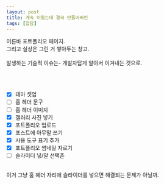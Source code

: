 ```yaml
---
layout: post
title: 계속 미뤘는데 결국 만들어버린
tags: [잡담]
---
```


이른바 포트폴리오 페이지. <br/>
그리고 실상은 그린 거 쌓아두는 창고. <br/>
<br/>
발생하는 기술적 이슈는- 개발자답게 알아서 이겨내는 것으로. 

<br/><br/>
- [x] 테마 셋업
- [ ] 홈 헤더 문구
- [ ] 홈 헤더 이미지
- [x] 갤러리 사진 넣기
- [x] 포트폴리오 업로드
- [x] 포스트에 아무말 쓰기
- [x] 사용 도구 표기 추가
- [x] 포트폴리오 썸네일 자르기
- [ ] 슬라이더 넣/말 선택존

<br/>
이거 그냥 홈 헤더 자리에 슬라이더를 넣으면 해결되는 문제가 아닐까.